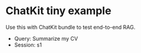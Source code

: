 # ChatKit tiny example

Use this with ChatKit bundle to test end-to-end RAG.

- Query: Summarize my CV
- Session: s1
